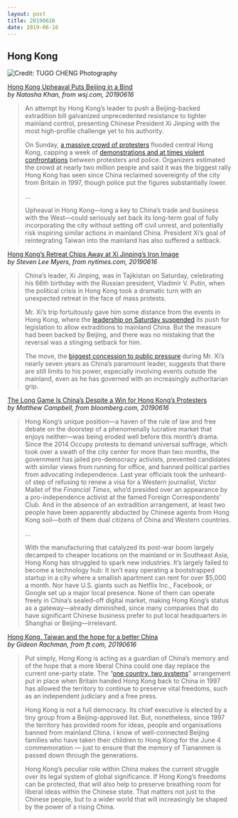 ```yaml
---
layout: post
title: 20190616
date: 2019-06-16
---
```


## Hong Kong

![Credit: TUGO CHENG Photography](https://scontent-hkg3-1.xx.fbcdn.net/v/t1.0-9/64559953_2049718261805813_9097405804318818304_n.jpg?_nc_cat=1&_nc_ht=scontent-hkg3-1.xx&oh=5c5393c4d8c8a05434959125e47b8131&oe=5D7AF5F5)

[Hong Kong Upheaval Puts Beijing in a Bind](https://www.wsj.com/articles/hong-kong-upheaval-puts-beijing-in-a-bind-11560733232) <br> *by Natasha Khan, from wsj.com, 20190616*

> An attempt by Hong Kong’s leader to push a Beijing-backed extradition bill galvanized unprecedented resistance to tighter mainland control, presenting Chinese President Xi Jinping with the most high-profile challenge yet to his authority.
>
> On Sunday, [a massive crowd of protesters](https://www.wsj.com/articles/protesters-crowd-hong-kongs-streets-once-more-11560668928) flooded central Hong Kong, capping a week of [demonstrations and at times violent confrontations](https://www.wsj.com/articles/hong-kong-protest-debate-postponed-on-extradition-bill-as-crowds-swell-in-opposition-11560309637) between protesters and police. Organizers estimated the crowd at nearly two million people and said it was the biggest rally Hong Kong has seen since China reclaimed sovereignty of the city from Britain in 1997, though police put the figures substantially lower.
>
> ...
>
> Upheaval in Hong Kong—long a key to China’s trade and business with the West—could seriously set back its long-term goal of fully incorporating the city without setting off civil unrest, and potentially risk inspiring similar actions in mainland China. President Xi’s goal of reintegrating Taiwan into the mainland has also suffered a setback.

[Hong Kong’s Retreat Chips Away at Xi Jinping’s Iron Image](https://www.nytimes.com/2019/06/16/world/asia/hong-kong-xi-jinping.html) <br> *by Steven Lee Myers, from nytimes.com, 20190616*

> China’s leader, Xi Jinping, was in Tajikistan on Saturday, celebrating his 66th birthday with the Russian president, Vladimir V. Putin, when the political crisis in Hong Kong took a dramatic turn with an unexpected retreat in the face of mass protests.
>
> Mr. Xi’s trip fortuitously gave him some distance from the events in Hong Kong, where the [leadership on Saturday suspended](https://www.nytimes.com/2019/06/15/world/asia/china-hong-kong-politics.html?module=inline) its push for legislation to allow extraditions to mainland China. But the measure had been backed by Beijing, and there was no mistaking that the reversal was a stinging setback for him.
>
> The move, the [biggest concession to public pressure](https://www.nytimes.com/2019/06/15/world/asia/china-hong-kong-politics.html?module=inline) during Mr. Xi’s nearly seven years as China’s paramount leader, suggests that there are still limits to his power, especially involving events outside the mainland, even as he has governed with an increasingly authoritarian grip.

[The Long Game Is China’s Despite a Win for Hong Kong’s Protesters](https://www.bloomberg.com/news/articles/2019-06-16/the-long-game-is-china-s-despite-a-win-for-hong-kong-s-protesters) <br> *by Matthew Campbell, from bloomberg.com, 20190616*

> Hong Kong’s unique position—a haven of the rule of law and free debate on the doorstep of a phenomenally lucrative market that enjoys neither—was being eroded well before this month’s drama. Since the 2014 Occupy protests to demand universal suffrage, which took over a swath of the city center for more than two months, the government has jailed pro-democracy activists, prevented candidates with similar views from running for office, and banned political parties from advocating independence. Last year officials took the unheard-of step of refusing to renew a visa for a Western journalist, Victor Mallet of the *Financial Times*, who’d presided over an appearance by a pro-independence activist at the famed Foreign Correspondents’ Club. And in the absence of an extradition arrangement, at least two people have been apparently abducted by Chinese agents from Hong Kong soil—both of them dual citizens of China and Western countries. 
>
> ...
>
> With the manufacturing that catalyzed its post-war boom largely decamped to cheaper locations on the mainland or in Southeast Asia, Hong Kong has struggled to spark new industries. It’s largely failed to become a technology hub: It isn’t easy operating a bootstrapped startup in a city where a smallish apartment can rent for over $5,000 a month. Nor have U.S. giants such as Netflix Inc., Facebook, or Google set up a major local presence. None of them can operate freely in China’s sealed-off digital market, making Hong Kong’s status as a gateway—already diminished, since many companies that do have significant Chinese business prefer to put local headquarters in Shanghai or Beijing—irrelevant. 

[Hong Kong, Taiwan and the hope for a better China](https://www.ft.com/content/8a3f99c6-9014-11e9-aea1-2b1d33ac3271) <br> *by Gideon Rachman, from ft.com, 20190616*

> Put simply, Hong Kong is acting as a guardian of China’s memory and of the hope that a more liberal China could one day replace the current one-party state. The “[one country, two systems](https://www.ft.com/content/323dec9c-8d0c-11e9-b8cb-26a9caa9d67b)” arrangement put in place when Britain handed Hong Kong back to China in 1997 has allowed the territory to continue to preserve vital freedoms, such as an independent judiciary and a free press.
>
> Hong Kong is not a full democracy. Its chief executive is elected by a tiny group from a Beijing-approved list. But, nonetheless, since 1997 the territory has provided room for ideas, people and organisations banned from mainland China. I know of well-connected Beijing families who have taken their children to Hong Kong for the June 4 commemoration — just to ensure that the memory of Tiananmen is passed down through the generations.
>
> Hong Kong’s peculiar role within China makes the current struggle over its legal system of global significance. If Hong Kong’s freedoms can be protected, that will also help to preserve breathing room for liberal ideas within the Chinese state. That matters not just to the Chinese people, but to a wider world that will increasingly be shaped by the power of a rising China.